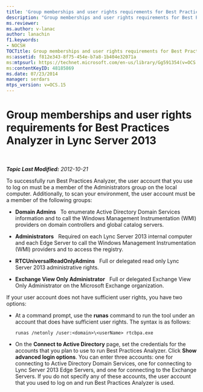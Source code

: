 ```yaml
---
title: 'Group memberships and user rights requirements for Best Practices Analyzer'
description: "Group memberships and user rights requirements for Best Practices Analyzer."
ms.reviewer: 
ms.author: v-lanac
author: lanachin
f1.keywords:
- NOCSH
TOCTitle: Group memberships and user rights requirements for Best Practices Analyzer
ms:assetid: f812e343-8f75-454e-b7a8-1b404e32071a
ms:mtpsurl: https://technet.microsoft.com/en-us/library/Gg591354(v=OCS.15)
ms:contentKeyID: 48185869
ms.date: 07/23/2014
manager: serdars
mtps_version: v=OCS.15
---
```


# Group memberships and user rights requirements for Best Practices Analyzer in Lync Server 2013

<div data-xmlns="http://www.w3.org/1999/xhtml">

<div class="topic" data-xmlns="http://www.w3.org/1999/xhtml" data-msxsl="urn:schemas-microsoft-com:xslt" data-cs="https://msdn.microsoft.com/">

<div data-asp="https://msdn2.microsoft.com/asp">



</div>

<div id="mainSection">

<div id="mainBody">

<span> </span>

_**Topic Last Modified:** 2012-10-21_

To successfully run Best Practices Analyzer, the user account that you use to log on must be a member of the Administrators group on the local computer. Additionally, to scan your environment, the user account must be a member of the following groups:

  - **Domain Admins**   To enumerate Active Directory Domain Services information and to call the Windows Management Instrumentation (WMI) providers on domain controllers and global catalog servers.

  - **Administrators**   Required on each Lync Server 2013 internal computer and each Edge Server to call the Windows Management Instrumentation (WMI) providers and to access the registry.

  - **RTCUniversalReadOnlyAdmins**   Full or delegated read only Lync Server 2013 administrative rights.

  - **Exchange View Only Administrator**   Full or delegated Exchange View Only Administrator on the Microsoft Exchange organization.

If your user account does not have sufficient user rights, you have two options:

  - At a command prompt, use the **runas** command to run the tool under an account that does have sufficient user rights. The syntax is as follows:
    
        runas /netonly /user:<domain>\<userName> rtcbpa.exe

  - On the **Connect to Active Directory** page, set the credentials for the accounts that you plan to use to run Best Practices Analyzer. Click **Show advanced login options**. You can enter three accounts: one for connecting to Active Directory Domain Services, one for connecting to Lync Server 2013 Edge Servers, and one for connecting to the Exchange Servers. If you do not specify any of these accounts, the user account that you used to log on and run Best Practices Analyzer is used.

</div>

<span> </span>

</div>

</div>

</div>


